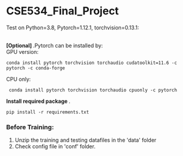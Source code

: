 # CSE534_Final_Project

Test on Python=3.8, Pytorch=1.12.1, torchvision=0.13.1: <br /> <br />

<strong>[Optional] </strong>.Pytorch can be installed by:<br />
GPU version: 
```
conda install pytorch torchvision torchaudio cudatoolkit=11.6 -c pytorch -c conda-forge
```
CPU only:
```
 conda install pytorch torchvision torchaudio cpuonly -c pytorch 
```


<strong>Install required package </strong>. 
```
pip install -r requirements.txt
```

### Before Training:
1) Unzip the training and testing datafiles in the 'data' folder<br />
2) Check config file in 'conf' folder. 





  
